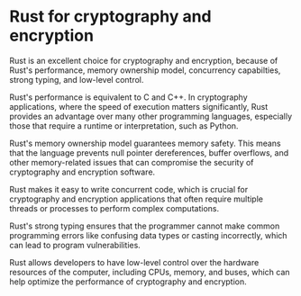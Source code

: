 # Rust for cryptography and encryption

Rust is an excellent choice for cryptography and encryption, because of Rust's performance, memory ownership model,  concurrency capabilties, strong typing, and low-level control.

Rust's performance is equivalent to C and C++. In cryptography applications, where the speed of execution matters significantly, Rust provides an advantage over many other programming languages, especially those that require a runtime or interpretation, such as Python.

Rust's memory ownership model guarantees memory safety. This means that the language prevents null pointer dereferences, buffer overflows, and other memory-related issues that can compromise the security of cryptography and encryption software.

Rust makes it easy to write concurrent code, which is crucial for cryptography and encryption applications that often require multiple threads or processes to perform complex computations.

Rust's strong typing ensures that the programmer cannot make common programming errors like confusing data types or casting incorrectly, which can lead to program vulnerabilities.

Rust allows developers to have low-level control over the hardware resources of the computer, including CPUs, memory, and buses, which can help optimize the performance of cryptography and encryption.
